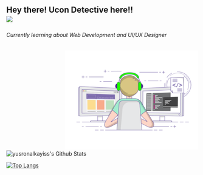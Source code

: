 <h2> Hey there! Ucon Detective here!! <br>  <img src="https://github.com/souvikguria98/souvikguria98/blob/master/Hi.gif" width="25"></h2>
<h6>Currently learning about Web Development and UI/UX Designer</h6>
<img align="right" alt="GIF" src="https://raw.githubusercontent.com/devSouvik/devSouvik/master/gif3.gif" width="350"/>





<br>

<img align="center" src="https://github-readme-stats.vercel.app/api?username=yusronalkayiss&include_all_commits=true&count_private=true&show_icons=true&line_height=20&title_color=9CFF2E&icon_color=0096FF&text_color=D3D3D3&bg_color=0,000000" alt="yusronalkayiss's Github Stats">

</br>

[![Top Langs](https://github-readme-stats.vercel.app/api/top-langs/?username=yusronalkayiss&layout=compact&title_color=9CFF2E&text_color=ffff&bg_color=0,000000,2E0249)](https://github.com/yusronalkayiss/github-readme-stats)


